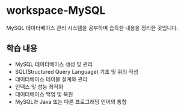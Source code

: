 # workspace-MySQL

MySQL 데이터베이스 관리 시스템을 공부하며 습득한 내용을 정리한 곳입니다.

## 학습 내용

- MySQL 데이터베이스 생성 및 관리
- SQL(Structured Query Language) 기초 및 쿼리 작성
- 데이터베이스 테이블 설계와 관리
- 인덱스 및 성능 최적화
- 데이터베이스 백업 및 복원
- MySQL과 Java 또는 다른 프로그래밍 언어의 통합
